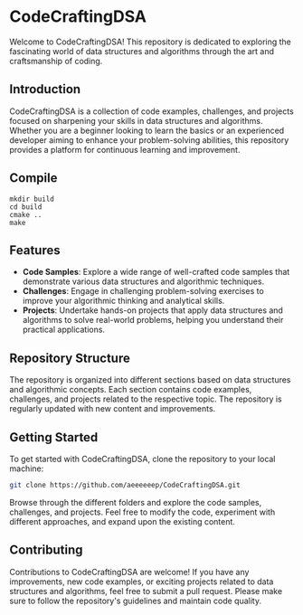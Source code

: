 # CodeCraftingDSA

Welcome to CodeCraftingDSA! This repository is dedicated to exploring the fascinating world of data structures and algorithms through the art and craftsmanship of coding.

## Introduction

CodeCraftingDSA is a collection of code examples, challenges, and projects focused on sharpening your skills in data structures and algorithms. Whether you are a beginner looking to learn the basics or an experienced developer aiming to enhance your problem-solving abilities, this repository provides a platform for continuous learning and improvement.

## Compile

```shell
mkdir build
cd build
cmake ..
make
```

## Features

- **Code Samples**: Explore a wide range of well-crafted code samples that demonstrate various data structures and algorithmic techniques.
- **Challenges**: Engage in challenging problem-solving exercises to improve your algorithmic thinking and analytical skills.
- **Projects**: Undertake hands-on projects that apply data structures and algorithms to solve real-world problems, helping you understand their practical applications.

## Repository Structure

The repository is organized into different sections based on data structures and algorithmic concepts. Each section contains code examples, challenges, and projects related to the respective topic. The repository is regularly updated with new content and improvements.

## Getting Started

To get started with CodeCraftingDSA, clone the repository to your local machine:

```bash
git clone https://github.com/aeeeeeep/CodeCraftingDSA.git
```

Browse through the different folders and explore the code samples, challenges, and projects. Feel free to modify the code, experiment with different approaches, and expand upon the existing content.

## Contributing

Contributions to CodeCraftingDSA are welcome! If you have any improvements, new code examples, or exciting projects related to data structures and algorithms, feel free to submit a pull request. Please make sure to follow the repository's guidelines and maintain code quality.
